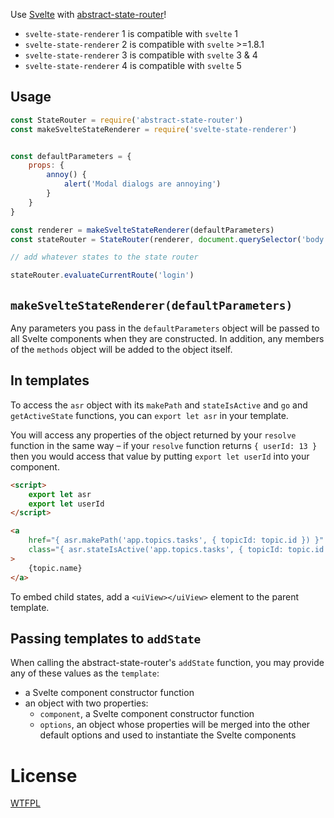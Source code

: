 Use [Svelte](https://svelte.technology/) with [abstract-state-router](https://github.com/TehShrike/abstract-state-router)!

- `svelte-state-renderer` 1 is compatible with `svelte` 1
- `svelte-state-renderer` 2 is compatible with `svelte` >=1.8.1
- `svelte-state-renderer` 3 is compatible with `svelte` 3 & 4
- `svelte-state-renderer` 4 is compatible with `svelte` 5

## Usage

```js
const StateRouter = require('abstract-state-router')
const makeSvelteStateRenderer = require('svelte-state-renderer')


const defaultParameters = {
	props: {
		annoy() {
			alert('Modal dialogs are annoying')
		}
	}
}

const renderer = makeSvelteStateRenderer(defaultParameters)
const stateRouter = StateRouter(renderer, document.querySelector('body'))

// add whatever states to the state router

stateRouter.evaluateCurrentRoute('login')
```

## `makeSvelteStateRenderer(defaultParameters)`

Any parameters you pass in the `defaultParameters` object will be passed to all Svelte components when they are constructed.  In addition, any members of the `methods` object will be added to the object itself.

## In templates

To access the `asr` object with its `makePath` and `stateIsActive` and `go` and `getActiveState` functions, you can `export let asr` in your template.

You will access any properties of the object returned by your `resolve` function in the same way – if your `resolve` function returns `{ userId: 13 }` then you would access that value by putting `export let userId` into your component.

```html
<script>
	export let asr
	export let userId
</script>

<a
	href="{ asr.makePath('app.topics.tasks', { topicId: topic.id }) }"
	class="{ asr.stateIsActive('app.topics.tasks', { topicId: topic.id }) ? 'active' : '' }"
>
	{topic.name}
</a>
```

To embed child states, add a `<uiView></uiView>` element to the parent template.

## Passing templates to `addState`

When calling the abstract-state-router's `addState` function, you may provide any of these values as the `template`:

- a Svelte component constructor function
- an object with two properties:
	- `component`, a Svelte component constructor function
	- `options`, an object whose properties will be merged into the other default options and used to instantiate the Svelte components

# License

[WTFPL](http://wtfpl2.com/)
